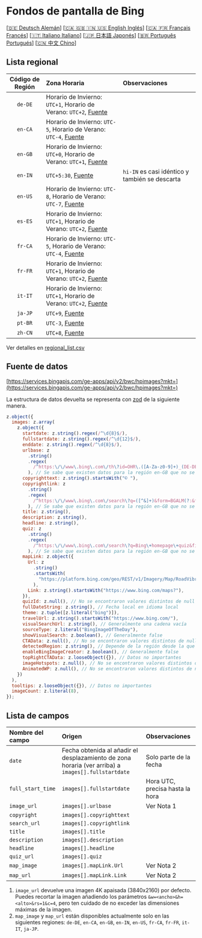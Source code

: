# Fondos de pantalla de Bing

[[🇩🇪 Deutsch Alemán](README_de.md)] [[🇨🇦 🇬🇧 🇮🇳 🇺🇸 English Inglés](README_en.md)] [[🇨🇦 🇫🇷 Français Francés](README_fr.md)] [[🇮🇹 Italiano Italiano](README_it.md)] [[🇯🇵 日本語 Japonés](README_ja.md)] [[🇧🇷 Português Portugués](README_pt.md)] [[🇨🇳 中文 Chino](README.md)]

## Lista regional

| Código de Región | Zona Horaria                                                                                | Observaciones                                  |
| :--------------: | :------------------------------------------------------------------------------------------ | :--------------------------------------------- |
|     `de-DE`      | Horario de Invierno: `UTC+1`, Horario de Verano: `UTC+2`, [Fuente](https://time.is/Germany) |                                                |
|     `en-CA`      | Horario de Invierno: `UTC-5`, Horario de Verano: `UTC-4`, [Fuente](https://time.is/Canada)  |                                                |
|     `en-GB`      | Horario de Invierno: `UTC+0`, Horario de Verano: `UTC+1`, [Fuente](https://time.is/England) |                                                |
|     `en-IN`      | `UTC+5:30`, [Fuente](https://time.is/India)                                                 | `hi-IN` es casi idéntico y también se descarta |
|     `en-US`      | Horario de Invierno: `UTC-8`, Horario de Verano: `UTC-7`, [Fuente](https://time.is/Redmond) |                                                |
|     `es-ES`      | Horario de Invierno: `UTC+1`, Horario de Verano: `UTC+2`, [Fuente](https://time.is/Spain)   |                                                |
|     `fr-CA`      | Horario de Invierno: `UTC-5`, Horario de Verano: `UTC-4`, [Fuente](https://time.is/Canada)  |                                                |
|     `fr-FR`      | Horario de Invierno: `UTC+1`, Horario de Verano: `UTC+2`, [Fuente](https://time.is/France)  |                                                |
|     `it-IT`      | Horario de Invierno: `UTC+1`, Horario de Verano: `UTC+2`, [Fuente](https://time.is/Italy)   |                                                |
|     `ja-JP`      | `UTC+9`, [Fuente](https://time.is/Japan)                                                    |                                                |
|     `pt-BR`      | `UTC-3`, [Fuente](https://time.is/Brazil)                                                   |                                                |
|     `zh-CN`      | `UTC+8`, [Fuente](https://time.is/China)                                                    |                                                |

Ver detalles en [regional_list.csv](regional_list.csv)

## Fuente de datos

[https://services.bingapis.com/ge-apps/api/v2/bwc/hpimages?mkt=](https://services.bingapis.com/ge-apps/api/v2/bwc/hpimages?mkt=)

La estructura de datos devuelta se representa con [zod](https://zod.dev/) de la siguiente manera.

```javascript
z.object({
  images: z.array(
    z.object({
      startdate: z.string().regex(/^\d{8}$/),
      fullstartdate: z.string().regex(/^\d{12}$/),
      enddate: z.string().regex(/^\d{8}$/),
      urlbase: z
        .string()
        .regex(
          /^https:\/\/www\.bing\.com\/th\?id=OHR\.([A-Za-z0-9]+)_(DE-DE|EN-CA|EN-GB|EN-IN|EN-US|ES-ES|FR-CA|FR-FR|IT-IT|JA-JP|PT-BR|ZH-CN)(\d+)_UHD\.jpg$/
        ), // Se sabe que existen datos para la región en-GB que no se ajustan a este esquema
      copyrighttext: z.string().startsWith("© "),
      copyrightlink: z
        .string()
        .regex(
          /^https:\/\/www\.bing\.com\/search\?q=([^&]+)&form=BGALM(?:&filters=HpDate:"(\d{8}_\d{4})")$/
        ), // Se sabe que existen datos para la región en-GB que no se ajustan a este esquema
      title: z.string(),
      description: z.string(),
      headline: z.string(),
      quiz: z
        .string()
        .regex(
          /^https:\/\/www\.bing\.com\/search\?q=Bing\+homepage\+quiz&filters=WQOskey:"HPQuiz_(\d{8})_([^"]+)"&FORM=BGAQ$/
        ), // Se sabe que existen datos para la región en-GB que no se ajustan a este esquema
      mapLink: z.object({
        Url: z
          .string()
          .startsWith(
            "https://platform.bing.com/geo/REST/v1/Imagery/Map/RoadVibrant/"
          ),
        Link: z.string().startsWith("https://www.bing.com/maps?"),
      }),
      quizId: z.null(), // No se encontraron valores distintos de null
      fullDateString: z.string(), // Fecha local en idioma local
      theme: z.tuple([z.literal("bing")]),
      travelUrl: z.string().startsWith("https://www.bing.com/"),
      visualSearchUrl: z.string(), // Generalmente una cadena vacía
      sourceType: z.literal("BingImageOfTheDay"),
      showVisualSearch: z.boolean(), // Generalmente false
      CTAData: z.null(), // No se encontraron valores distintos de null
      detectedRegion: z.string(), // Depende de la región desde la que se envía la solicitud
      enableBingImageCreator: z.boolean(), // Generalmente false
      topRightCTAData: z.looseObject({}), // Datos no importantes
      imageHotspots: z.null(), // No se encontraron valores distintos de null
      AnimatedWP: z.null(), // No se encontraron valores distintos de null
    })
  ),
  tooltips: z.looseObject({}), // Datos no importantes
  imageCount: z.literal(8),
});
```

## Lista de campos

| Nombre del campo  | Origen                                                                                             | Observaciones                   |
| :---------------- | :------------------------------------------------------------------------------------------------- | :------------------------------ |
| `date`            | Fecha obtenida al añadir el desplazamiento de zona horaria (ver arriba) a `images[].fullstartdate` | Solo parte de la fecha          |
| `full_start_time` | `images[].fullstartdate`                                                                           | Hora UTC, precisa hasta la hora |
| `image_url`       | `images[].urlbase`                                                                                 | Ver Nota 1                      |
| `copyright`       | `images[].copyrighttext`                                                                           |                                 |
| `search_url`      | `images[].copyrightlink`                                                                           |                                 |
| `title`           | `images[].title`                                                                                   |                                 |
| `description`     | `images[].description`                                                                             |                                 |
| `headline`        | `images[].headline`                                                                                |                                 |
| `quiz_url`        | `images[].quiz`                                                                                    |                                 |
| `map_image`       | `images[].mapLink.Url`                                                                             | Ver Nota 2                      |
| `map_url`         | `images[].mapLink.Link`                                                                            | Ver Nota 2                      |

1. `image_url` devuelve una imagen 4K apaisada (3840x2160) por defecto. Puedes recortar la imagen añadiendo los parámetros `&w=<ancho>&h=<alto>&rs=1&c=4`, pero ten cuidado de no exceder las dimensiones máximas de la imagen.
2. `map_image` y `map_url` están disponibles actualmente solo en las siguientes regiones: `de-DE`, `en-CA`, `en-GB`, `en-IN`, `en-US`, `fr-CA`, `fr-FR`, `it-IT`, `ja-JP`.
